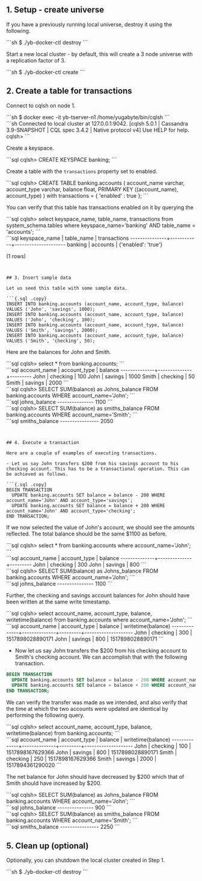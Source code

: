 ## 1. Setup - create universe

If you have a previously running local universe, destroy it using the following.
<div class='copy separator-dollar'>
```sh
$ ./yb-docker-ctl destroy
```
</div>

Start a new local cluster - by default, this will create a 3 node universe with a replication factor of 3.
<div class='copy separator-dollar'>
```sh
$ ./yb-docker-ctl create
```
</div>


## 2. Create a table for transactions

Connect to cqlsh on node 1.
<div class='copy separator-dollar'>
```sh
$ docker exec -it yb-tserver-n1 /home/yugabyte/bin/cqlsh
```
</div>
```sh
Connected to local cluster at 127.0.0.1:9042.
[cqlsh 5.0.1 | Cassandra 3.9-SNAPSHOT | CQL spec 3.4.2 | Native protocol v4]
Use HELP for help.
cqlsh>
```


Create a keyspace.
<div class='copy separator-gt'>
```sql
cqlsh> CREATE KEYSPACE banking;
```
</div>

Create a table with the `transactions` property set to enabled.
<div class='copy separator-gt'>
```sql
cqlsh> CREATE TABLE banking.accounts (
  account_name varchar,
  account_type varchar,
  balance float,
  PRIMARY KEY ((account_name), account_type)
) with transactions = { 'enabled' : true };
```
</div>

You can verify that this table has transactions enabled on it by querying the 
<div class='copy separator-gt'>
```sql
cqlsh> select keyspace_name, table_name, transactions from system_schema.tables
where keyspace_name='banking' AND table_name = 'accounts';
```
</div>
```sql
 keyspace_name | table_name | transactions
---------------+------------+---------------------
       banking |   accounts | {'enabled': 'true'}

(1 rows)
```


## 3. Insert sample data

Let us seed this table with some sample data.

```{.sql .copy}
INSERT INTO banking.accounts (account_name, account_type, balance) VALUES ('John', 'savings', 1000);
INSERT INTO banking.accounts (account_name, account_type, balance) VALUES ('John', 'checking', 100);
INSERT INTO banking.accounts (account_name, account_type, balance) VALUES ('Smith', 'savings', 2000);
INSERT INTO banking.accounts (account_name, account_type, balance) VALUES ('Smith', 'checking', 50);
```

Here are the balances for John and Smith.
<div class='copy separator-gt'>
```sql
cqlsh> select * from banking.accounts;
```
</div>
```sql
 account_name | account_type | balance
--------------+--------------+---------
         John |     checking |     100
         John |      savings |    1000
        Smith |     checking |      50
        Smith |      savings |    2000
```
<div class='copy separator-gt'>
```sql
cqlsh> SELECT SUM(balance) as Johns_balance FROM banking.accounts WHERE account_name='John';
```
</div>
```sql
 johns_balance
---------------
          1100
```
<div class='copy separator-gt'>
```sql
cqlsh> SELECT SUM(balance) as smiths_balance FROM banking.accounts WHERE account_name='Smith';
```
</div>
```sql
 smiths_balance
----------------
           2050

```


## 4. Execute a transaction

Here are a couple of examples of executing transactions.

- Let us say John transfers $200 from his savings account to his checking account. This has to be a transactional operation. This can be achieved as follows.

```{.sql .copy}
BEGIN TRANSACTION
  UPDATE banking.accounts SET balance = balance - 200 WHERE account_name='John' AND account_type='savings';
  UPDATE banking.accounts SET balance = balance + 200 WHERE account_name='John' AND account_type='checking';
END TRANSACTION;
```

If we now selected the value of John's account, we should see the amounts reflected. The total balance should be the same $1100 as before.
<div class='copy separator-gt'>
```sql
cqlsh> select * from banking.accounts where account_name='John';
```
</div>
```sql
 account_name | account_type | balance
--------------+--------------+---------
         John |     checking |     300
         John |      savings |     800
```
<div class='copy separator-gt'>
```sql
cqlsh> SELECT SUM(balance) as Johns_balance FROM banking.accounts WHERE account_name='John';
```
</div>
```sql
 johns_balance
---------------
          1100
```

Further, the checking and savings account balances for John should have been written at the same write timestamp.
<div class='copy separator-gt'>
```sql
cqlsh> select account_name, account_type, balance, writetime(balance) 
from banking.accounts where account_name='John';
```
</div>
```sql
 account_name | account_type | balance | writetime(balance)
--------------+--------------+---------+--------------------
         John |     checking |     300 |   1517898028890171
         John |      savings |     800 |   1517898028890171
```


- Now let us say John transfers the $200 from his checking account to Smith's checking account. We can accomplish that with the following transaction.

```{.sql .copy}
BEGIN TRANSACTION
  UPDATE banking.accounts SET balance = balance - 200 WHERE account_name='John' AND account_type='checking';
  UPDATE banking.accounts SET balance = balance + 200 WHERE account_name='Smith' AND account_type='checking';
END TRANSACTION;
```

We can verify the transfer was made as we intended, and also verify that the time at which the two accounts were updated are identical by performing the following query.
<div class='copy separator-gt'>
```sql
cqlsh> select account_name, account_type, balance, writetime(balance) from banking.accounts;
```
</div>
```sql
 account_name | account_type | balance | writetime(balance)
--------------+--------------+---------+--------------------
         John |     checking |     100 |   1517898167629366
         John |      savings |     800 |   1517898028890171
        Smith |     checking |     250 |   1517898167629366
        Smith |      savings |    2000 |   1517894361290020
```

The net balance for John should have decreased by $200 which that of Smith should have increased by $200.
<div class='copy separator-gt'>
```sql
cqlsh> SELECT SUM(balance) as Johns_balance FROM banking.accounts WHERE account_name='John';
```
</div>
```sql
 johns_balance
---------------
           900
```
<div class='copy separator-gt'>
```sql
cqlsh> SELECT SUM(balance) as smiths_balance FROM banking.accounts WHERE account_name='Smith';
```
</div>
```sql
 smiths_balance
----------------
           2250
```


## 5. Clean up (optional)

Optionally, you can shutdown the local cluster created in Step 1.
<div class='copy separator-dollar'>
```sh
$ ./yb-docker-ctl destroy
```
</div>

